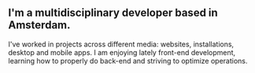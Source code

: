 ## I'm a multidisciplinary developer based in Amsterdam. 
I've worked in projects across different media: websites, installations, desktop and mobile apps. I am enjoying lately front-end development, learning how to properly do back-end and striving to optimize operations.

